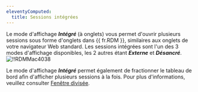 ```yaml
---
eleventyComputed:
  title: Sessions intégrées
---
```

Le mode d'affichage ***Intégré*** (à onglets) vous permet d'ouvrir plusieurs sessions sous forme d'onglets dans {{ fr.RDM }}, similaires aux onglets de votre navigateur Web standard. Les sessions intégrées sont l'un des 3 modes d'affichage disponibles, les 2 autres étant ***Externe*** et ***Désancré***.
![!!RDMMac4038](https://cdnweb.devolutions.net/docs/fr/rdm/mac/RdmMac4038.png)

Le mode d'affichage ***Intégré*** permet également de fractionner le tableau de bord afin d'afficher plusieurs sessions à la fois. Pour plus d'informations, veuillez consulter [Fenêtre divisée](/fr/rdm/mac/user-interface/content-area/embedded-sessions/split-windows/).
